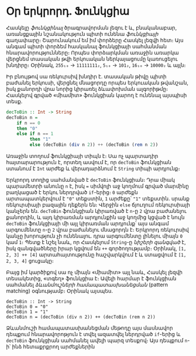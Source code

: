 # Օր երկրորդ. Ֆունկցիա

Հասկելը _ֆունկցինալ_ ծրագրավորման լեզու է և, բնականաբար, առանցքային նշանակություն պիտի ունենա _ֆունկցիայի_ գաղափարը։ Շարունակում եմ իմ փորձերը Հասկել լեզվի հետ։ Այս անգամ պիտի փորձեմ հասկանալ ֆունկցիայի սահմանման հնարավորությունները։ Որպես փորձարկման առաջին առարկա վերցնեմ տասական թվի երկուական ներկայացումը կառուցելու խնդիրը։ Օրինակ, `255₁₀` → `11111111₂`, `5₁₀` → `101₂`, `16₁₀` → `10000₂` և այլն։

Իր բնույթով սա ռեկուրսիվ խնդիր է. տասական թիվը պիտի բաժանել երկուսի, վերցնել մնացորդը որպես երկուական թվանշան, իսկ քանորդի վրա նորից կիրառել ձևափոխման ալգորիթմը։ Հասկելով գրված «միամիտ» ֆունկցիան կարող է ունենալ այսպիսի տեսք.

```Haskell
decToBin :: Int -> String
decToBin n =
    if n == 0
    then "0"
    else if n == 1
         then "1"
         else (decToBin (div n 2)) ++ (decToBin (rem n 2))
```

Առաջին տողում ֆունկցիայի տիպն է։ Սա ոչ պարտադիր հայտարարություն է, որտեղ ասվում է, որ `decToBin` ֆունկցիան ստանում է `Int` արժեք և վերադարձնում է `String` տիպի արդյունք։

Երկրորդ տողից սահմանված է `decToBin` ֆունկցիան։ Դրա միակ պարամետրի անունը `n` է, իսկ `=` սիմվոլի աջ կողմում գրված մարմինը բաղկացած է երկու ներդրված `if`-երից։ `0` արժեքն արտապատկերվում է `"0"` տեքստին, `1` արժեքը՝ `"1"` տեքստին. սրանք ռեկուրսիայի բազային դեքերն են։ Վերջին `else` ճյուղում ռեկուրսիայի կանչերն են. `decToBin` ֆունկցիան կիրառված է `n`-ը `2` վրա բաժանելու քանորդին, և այդ կիրառման արդյունքին աջ կողմից կցված է նույն `decToBin` ֆունկցիայի մի այլ կիրառման արդյունք՝ այս անգամ արգումենտը `n`-ը `2` վրա բաժանելու մնացորդն է։ Երկրորդ ռեկուրսիվ կանչը խորություն չի ունենալու. դրա արգումենտը լինելու միայն `0` կամ `1`։ Պետք է նշել նաև, որ Հասկելում `String`-ը _նիշերի_ _զանգված_ է, իսկ զանգվածները իրար կցվում են `++` գործողությամբ։ Օրինակ, `[1, 2, 3] ++ [4]` արտահայտությունը հաշվարկվում է և ստացվում է `[1, 2, 3, 4]` ցուցակը։

Բայց իմ կարծիքով սա ոչ միայն «միամիտ» այլ նաև, Հասկել լեզվի տեսակետից, «տգեղ» ֆունկցիա է։ Ավելի հարմար է ֆունկցիան սահմանել _ձևանմուշների համապատասխանեցման_ (pattern matching) օգնությամբ։ Օրինակ այսպես.

```
decToBin :: Int -> String
decToBin 0 = "0"
decToBin 1 = "1"
decToBin n = (decToBin (div n 2)) ++ (decToBin (rem n 2))
```

Ձևանմուշի համապատասխանեցման մեթոդը այս մասնավոր դեպքում հնարավորոթյուն է տվել ազատվել ներդրված `if`-երից և `decToBin` ֆունկցիան սահմանել ավելի պարզ տեսքով։ Այս դեպքում `n`-ի՝ ինձ հետաքրքրող արժեքներին 
